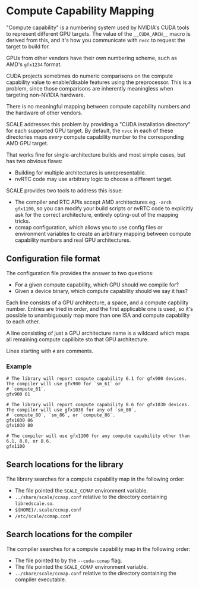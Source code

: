 # Compute Capability Mapping

"Compute capability" is a numbering system used by NVIDIA's CUDA tools to
represent different GPU targets. The value of the `__CUDA_ARCH__` macro is
derived from this, and it's how you communicate with `nvcc` to request the
target to build for.

GPUs from other vendors have their own numbering scheme, such as AMD's
`gfx1234` format.

CUDA projects sometimes do numeric comparisons on the compute capability
value to enable/disable features using the preprocessor. This is a problem,
since those comparisons are inherently meaningless when targeting non-NVIDIA
hardware.

There is no meaningful mapping between compute capability numbers and the
hardware of other vendors.

SCALE addresses this problem by providing a "CUDA installation directory"
for each supported GPU target. By default, the `nvcc` in each of these
directories maps *every* compute capability number to the corresponding AMD
GPU target.

That works fine for single-architecture builds and most simple cases,
but has two obvious flaws:
- Building for multiple architectures is unrepresentable.
- nvRTC code may use arbitrary logic to choose a different target.

SCALE provides two tools to address this issue:
- The compiler and RTC APIs accept AMD architectures eg. `-arch gfx1100`, so
  you can modify your build scripts or nvRTC code to explicitly ask for the
  correct architecture, entirely opting-out of the mapping tricks.
- ccmap configuration, which allows you to use config files or environment
  variables to create an arbitrary mapping between compute capability numbers
  and real GPU architectures.

## Configuration file format

The configuration file provides the answer to two questions:

- For a given compute capability, which GPU should we compile for?
- Given a device binary, which compute capability should we say it has?

Each line consists of a GPU architecture, a space, and a compute capbility
number. Entries are tried in order, and the first applicable one is used,
so it's possible to unambiguously map more than one ISA and compute
capability to each other.

A line consisting of just a GPU architecture name is a wildcard which
maps all remaining compute capilibite sto that GPU architecture.

Lines starting with `#` are comments.

### Example

```
# The library will report compute capability 6.1 for gfx900 devices. The compiler will use gfx900 for `sm_61` or
# `compute_61`.
gfx900 61

# The library will report compute capability 8.6 for gfx1030 devices. The compiler will use gfx1030 for any of `sm_80`,
# `compute_80`, `sm_86`, or `compute_86`.
gfx1030 86
gfx1030 80

# The compiler will use gfx1100 for any compute capability other than 6.1, 8.0, or 8.6.
gfx1100
```

## Search locations for the library

The library searches for a compute capability map in the following order:

- The file pointed the `SCALE_CCMAP` environment variable.
- `../share/scale/ccmap.conf` relative to the directory containing `libredscale.so`.
- `${HOME}/.scale/ccmap.conf`
- `/etc/scale/ccmap.conf`

## Search locations for the compiler

The compiler searches for a compute capability map in the following order:

- The file pointed to by the `--cuda-ccmap` flag.
- The file pointed the `SCALE_CCMAP` environment variable.
- `../share/scale/ccmap.conf` relative to the directory containing the
  compiler executable.
